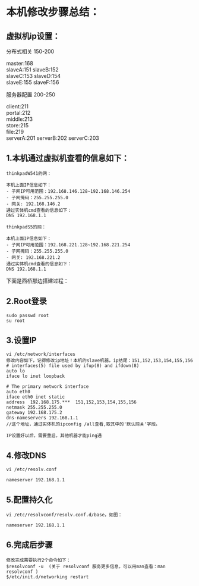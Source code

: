 # 本机修改步骤总结：

## 虚拟机ip设置：

分布式相关 150-200

master:168  
slaveA:151 slaveB:152  
slaveC:153 slaveD:154   
slaveE:155 slaveF:156  

服务器配置 200-250  
 
client:211   
portal:212  
middle:213  
store:215  
file:219   
serverA:201 serverB:202 serverC:203 

## 1.本机通过虚拟机查看的信息如下：

	thinkpadW541的网：

	本机上面IP信息如下：
	- 子网IP可用范围：192.168.146.128~192.168.146.254
	- 子网掩码：255.255.255.0
	- 网关: 192.168.146.2
	通过实体机cmd查看的信息如下：
	DNS 192.168.1.1

	thinkpadS5的网：

	本机上面IP信息如下：
	- 子网IP可用范围：192.168.221.128~192.168.221.254
	- 子网掩码：255.255.255.0
	- 网关: 192.168.221.2
	通过实体机cmd查看的信息如下：
	DNS 192.168.1.1

下面是西桥那边搭建过程：

## 2.Root登录

	sudo passwd root
	su root
	
## 3.设置IP

	vi /etc/network/interfaces
	修改内容如下，记得修改ip地址！本机的slave机器，ip结尾：151,152,153,154,155,156
	# interfaces(5) file used by ifup(8) and ifdown(8)
	auto lo
	iface lo inet loopback
	
	# The primary network interface
	auto eth0
	iface eth0 inet static
	address  192.168.175.***  151,152,153,154,155,156
	netmask 255.255.255.0
	gateway 192.168.175.2
	dns-nameservers 192.168.1.1
	//这个地址，通过实体机的ipconfig /all查看,取其中的'默认网关'字段。
	
	IP设置好以后，需要重启，其他机器才能ping通

## 4.修改DNS

	vi /etc/resolv.conf
	
	nameserver 192.168.1.1
	
## 5.配置持久化

	vi /etc/resolvconf/resolv.conf.d/base，如图：
	
	nameserver 192.168.1.1
	
## 6.完成后步骤

	修改完成需要执行2个命令如下：
	$resolvconf -u  (关于 resolvconf 服务更多信息，可以用man查看：man resolvconf )
	$/etc/init.d/networking restart

